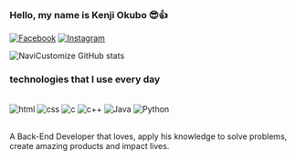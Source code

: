 
### Hello, my name is Kenji Okubo 😎👍

[![Facebook](https://img.shields.io/badge/Facebook-1877F2?style=for-the-badge&logo=facebook&logoColor=white)](https://www.facebook.com/kenji.okubo.14?mibextid=LQQJ4d)
[![Instagram](https://img.shields.io/badge/Instagram-E4405F?style=for-the-badge&logo=instagram&logoColor=white)](https://www.instagram.com/kenji_okubo?igsh=d3cwcjFlOXdlNzRn&utm_source=qr)

![NaviCustomize GitHub stats](https://github-readme-stats.vercel.app/api?username=NaviCustomize&show_icons=true&theme=highcontrast)

### technologies that I use every day

<div style="display: inline_block"><br/>
    <img aligh="center" alt="html" src="https://img.shields.io/badge/HTML5-E34F26?style=for-the-badge&logo=html5&logoColor=white" />
<img aligh="center" alt="css" src="https://img.shields.io/badge/CSS3-1572B6?style=for-the-badge&logo=css3&logoColor=white" />
<img aligh="center" alt="c" src="https://img.shields.io/badge/C-00599C?style=for-the-badge&logo=c&logoColor=white" />
<img aligh="center" alt="c++" src="https://img.shields.io/badge/C%2B%2B-00599C?style=for-the-badge&logo=c%2B%2B&logoColor=white" />
<img aligh="center" alt="Java" src="https://img.shields.io/badge/Java-ED8B00?style=for-the-badge&logo=openjdk&logoColor=white" />
<img aligh="center" alt="Python" src="https://img.shields.io/badge/Python-14354C?style=for-the-badge&logo=python&logoColor=white" />
</div><br/>

A Back-End Developer that loves, apply his knowledge to solve problems, create amazing products and impact lives.

